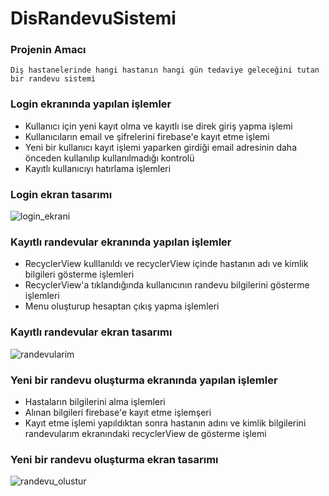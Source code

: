 # DisRandevuSistemi

### Projenin Amacı
  
    Diş hastanelerinde hangi hastanın hangi gün tedaviye geleceğini tutan bir randevu sistemi
    

### Login ekranında yapılan işlemler
- Kullanıcı için yeni kayıt olma ve kayıtlı ise direk giriş yapma işlemi
- Kullanıcıların email ve şifrelerini firebase'e kayıt etme işlemi
- Yeni bir kullanıcı kayıt işlemi yaparken girdiği email adresinin daha önceden kullanılıp kullanılmadığı kontrolü
- Kayıtlı kullanıcıyı hatırlama işlemleri
    
### Login ekran tasarımı

![login_ekrani](https://user-images.githubusercontent.com/76566952/166647994-e7366462-c62e-4366-8351-142e1e7bbed2.png)


### Kayıtlı randevular ekranında yapılan işlemler
- RecyclerView kulllanıldı ve recyclerView içinde hastanın adı ve kimlik bilgileri gösterme işlemleri
- RecyclerView'a tıklandığında kullanıcının randevu bilgilerini gösterme işlemleri
- Menu oluşturup hesaptan çıkış yapma işlemleri

### Kayıtlı randevular ekran tasarımı

![randevularim](https://user-images.githubusercontent.com/76566952/166648116-1e89ae00-450f-4b31-9100-c54fba4a2c20.png)


### Yeni bir randevu oluşturma ekranında yapılan işlemler
- Hastaların bilgilerini alma işlemleri
- Alınan bilgileri firebase'e kayıt etme işlemşeri
- Kayıt etme işlemi yapıldıktan sonra hastanın adını ve kimlik bilgilerini randevularım ekranındaki recyclerView de gösterme işlemi

### Yeni bir randevu oluşturma ekran tasarımı

![randevu_olustur](https://user-images.githubusercontent.com/76566952/166648178-62b14ae1-7f7a-4e88-8599-cdd07ccd1b34.png)

